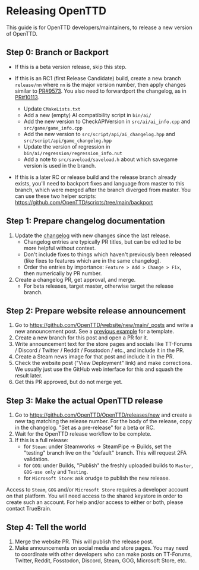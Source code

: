 # Releasing OpenTTD

This guide is for OpenTTD developers/maintainers, to release a new version of OpenTTD.

## Step 0: Branch or Backport

* If this is a beta version release, skip this step.

* If this is an RC1 (first Release Candidate) build, create a new branch `release/nn` where `nn` is the major version number, then apply changes similar to [PR#9573](https://github.com/OpenTTD/OpenTTD/pull/9573). You also need to forwardport the changelog, as in [PR#10113](https://github.com/OpenTTD/OpenTTD/pull/10113).
  * Update `CMakeLists.txt`
  * Add a new (empty) AI compatibility script in `bin/ai/`
  * Add the new version to CheckAPIVersion in `src/ai/ai_info.cpp` and `src/game/game_info.cpp`
  * Add the new version to `src/script/api/ai_changelog.hpp` and `src/script/api/game_changelog.hpp`
  * Update the version of regression in `bin/ai/regression/regression_info.nut`
  * Add a note to `src/saveload/saveload.h` about which savegame version is used in the branch.

* If this is a later RC or release build and the release branch already exists, you'll need to backport fixes and language from master to this branch, which were merged after the branch diverged from master. You can use these two helper scripts: https://github.com/OpenTTD/scripts/tree/main/backport

## Step 1: Prepare changelog documentation

1. Update the [changelog](../changelog.txt) with new changes since the last release.
   * Changelog entries are typically PR titles, but can be edited to be more helpful without context.
   * Don't include fixes to things which haven't previously been released (like fixes to features which are in the same changelog).
   * Order the entries by importance: `Feature > Add > Change > Fix`, then numerically by PR number.
2. Create a changelog PR, get approval, and merge.
   * For beta releases, target master, otherwise target the release branch.

## Step 2: Prepare website release announcement

1. Go to https://github.com/OpenTTD/website/new/main/_posts and write a new announcement post. See a [previous example](https://github.com/OpenTTD/website/pull/238) for a template.
2. Create a new branch for this post and open a PR for it.
3. Write announcement text for the store pages and socials like TT-Forums / Discord / Twitter / Reddit / Fosstodon / etc., and include it in the PR.
4. Create a Steam news image for that post and include it in the PR.
5. Check the website post ("View Deployment" link) and make corrections. We usually just use the GitHub web interface for this and squash the result later.
6. Get this PR approved, but do not merge yet.

## Step 3: Make the actual OpenTTD release

1. Go to https://github.com/OpenTTD/OpenTTD/releases/new and create a new tag matching the release number. For the body of the release, copy in the changelog. "Set as a pre-release" for a beta or RC.
2. Wait for the OpenTTD release workflow to be complete.
3. If this is a full release:
   * for `Steam`: under Steamworks -> SteamPipe -> Builds, set the "testing" branch live on the "default" branch. This will request 2FA validation.
   * for `GOG`: under Builds, "Publish" the freshly uploaded builds to `Master`, `GOG-use only` and `Testing`.
   * for `Microsoft Store`: ask orudge to publish the new release.

Access to `Steam`, `GOG` and/or `Microsoft Store` requires a developer account on that platform.
You will need access to the shared keystore in order to create such an account.
For help and/or access to either or both, please contact TrueBrain.

## Step 4: Tell the world

1. Merge the website PR. This will publish the release post.
2. Make announcements on social media and store pages. You may need to coordinate with other developers who can make posts on TT-Forums, Twitter, Reddit, Fosstodon, Discord, Steam, GOG, Microsoft Store, etc.
